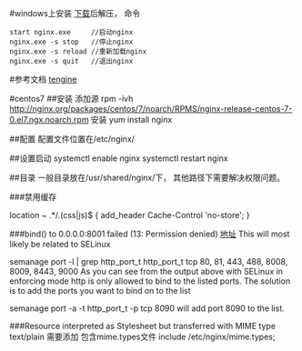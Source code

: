#windows上安装
[下载](http://nginx.org/en/download.html)后解压，
命令

	start nginx.exe     //启动nginx
	nginx.exe -s stop   //停止nginx
	nginx.exe -s reload //重新加载nginx
	nginx.exe -s quit   //退出nginx

#参考文档
[tengine](http://tengine.taobao.org/book/index.html)


#centos7
##安装
添加源
rpm -ivh http://nginx.org/packages/centos/7/noarch/RPMS/nginx-release-centos-7-0.el7.ngx.noarch.rpm
安装
yum install nginx

##配置
配置文件位置在/etc/nginx/

##设置启动
systemctl enable nginx
systemctl restart nginx

##目录
一般目录放在/usr/shared/nginx/下， 其他路径下需要解决权限问题。



###禁用缓存

location ~ .*/\.(css|js)$ {
    add_header Cache-Control 'no-store';
}


###bind() to 0.0.0.0:8001 failed (13: Permission denied)
[地址](https://my.oschina.net/aibati2008/blog/729674)
This will most likely be related to SELinux

semanage port -l | grep http_port_t
http_port_t                    tcp      80, 81, 443, 488, 8008, 8009, 8443, 9000
As you can see from the output above with SELinux in enforcing mode http is only allowed to bind to the listed ports. The solution is to add the ports you want to bind on to the list

semanage port -a -t http_port_t  -p tcp 8090
will add port 8090 to the list.


###Resource interpreted as Stylesheet but transferred with MIME type text/plain
需要添加  包含mime.types文件
include       /etc/nginx/mime.types;